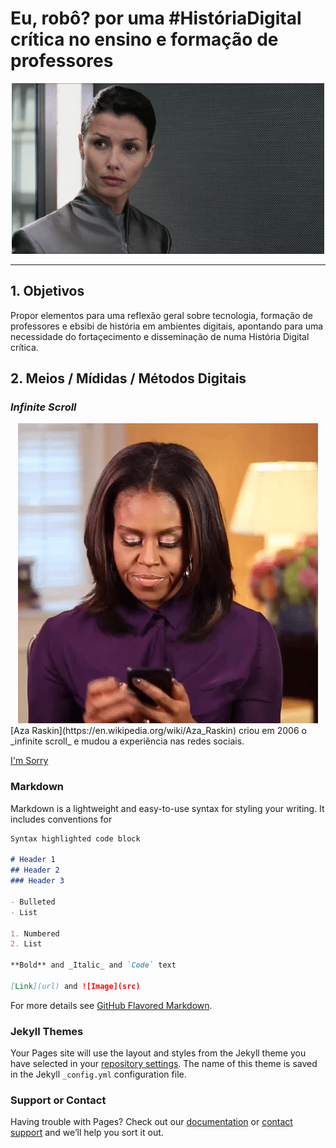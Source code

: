 # Eu, robô? por uma #HistóriaDigital crítica no ensino e formação de professores

<div align="center"><img src="gifs/will.gif"/></div>

---

## 1. Objetivos

Propor elementos para uma reflexão geral sobre tecnologia, formação de professores e ebsibi de história em ambientes digitais, apontando para uma necessidade do fortaçecimento e disseminação de numa História Digital crítica.

## 2. Meios / Mídidas / Métodos Digitais


### _Infinite Scroll_
<div align="center"><img src="gifs/michelle.gif"/></div>
[Aza Raskin](https://en.wikipedia.org/wiki/Aza_Raskin) criou em 2006 o _infinite scroll_ e mudou a experiência nas redes sociais.

[I'm Sorry](https://www.thetimes.co.uk/article/i-m-so-sorry-says-inventor-of-endless-online-scrolling-9lrv59mdk)

### Markdown

Markdown is a lightweight and easy-to-use syntax for styling your writing. It includes conventions for

```markdown
Syntax highlighted code block

# Header 1
## Header 2
### Header 3

- Bulleted
- List

1. Numbered
2. List

**Bold** and _Italic_ and `Code` text

[Link](url) and ![Image](src)
```

For more details see [GitHub Flavored Markdown](https://guides.github.com/features/mastering-markdown/).

### Jekyll Themes

Your Pages site will use the layout and styles from the Jekyll theme you have selected in your [repository settings](https://github.com/ericbrasiln/webnargtep/settings). The name of this theme is saved in the Jekyll `_config.yml` configuration file.

### Support or Contact

Having trouble with Pages? Check out our [documentation](https://docs.github.com/categories/github-pages-basics/) or [contact support](https://github.com/contact) and we’ll help you sort it out.
